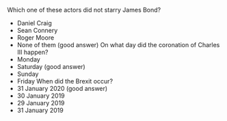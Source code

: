 Which one of these actors did not starry James Bond?
- Daniel Craig
- Sean Connery
- Roger Moore
- None of them (good answer)
On what day did the coronation of Charles III happen?
- Monday
- Saturday (good answer)
- Sunday
- Friday
When did the Brexit occur?
- 31 January 2020 (good answer)
- 30 January 2019
- 29 January 2019
- 31 January 2019